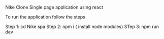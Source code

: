 Nike Clone Single page application using react


To run the application follow the steps

Step 1: cd Nike spa
Step 2: npm i ( install node modules)
STep 3: npm run dev
